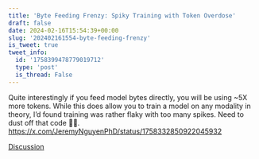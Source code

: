 ```yaml
---
title: 'Byte Feeding Frenzy: Spiky Training with Token Overdose'
draft: false
date: 2024-02-16T15:54:39+00:00
slug: '202402161554-byte-feeding-frenzy'
is_tweet: true
tweet_info:
  id: '1758399478779019712'
  type: 'post'
  is_thread: False
---
```




Quite interestingly if you  feed model bytes directly, you will be using ~5X more tokens. While this does allow you to train a model
on any modality in theory, I’d found training was rather flaky with too many spikes. Need to dust off that code 🧑‍💻. <https://x.com/JeremyNguyenPhD/status/1758332850922045932>

[Discussion](https://x.com/sytelus/status/1758399478779019712)
